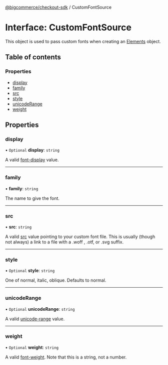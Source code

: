 [@bigcommerce/checkout-sdk](../README.md) / CustomFontSource

# Interface: CustomFontSource

This object is used to pass custom fonts when creating an [Elements](https://stripe.com/docs/js/elements_object/create) object.

## Table of contents

### Properties

- [display](CustomFontSource.md#display)
- [family](CustomFontSource.md#family)
- [src](CustomFontSource.md#src)
- [style](CustomFontSource.md#style)
- [unicodeRange](CustomFontSource.md#unicoderange)
- [weight](CustomFontSource.md#weight)

## Properties

### display

• `Optional` **display**: `string`

A valid [font-display](https://developer.mozilla.org/en-US/docs/Web/CSS/@font-face/font-display) value.

___

### family

• **family**: `string`

The name to give the font.

___

### src

• **src**: `string`

A valid [src](https://developer.mozilla.org/en-US/docs/Web/CSS/@font-face/src) value pointing to your
custom font file. This is usually (though not always) a link to a file with a .woff , .otf, or .svg suffix.

___

### style

• `Optional` **style**: `string`

One of normal, italic, oblique. Defaults to normal.

___

### unicodeRange

• `Optional` **unicodeRange**: `string`

A valid [unicode-range](https://developer.mozilla.org/en-US/docs/Web/CSS/@font-face/unicode-range) value.

___

### weight

• `Optional` **weight**: `string`

A valid [font-weight](https://developer.mozilla.org/en-US/docs/Web/CSS/font-weight). Note that this is a string, not a number.
